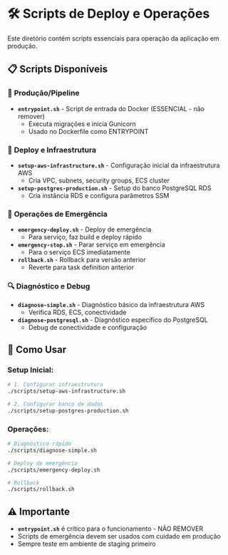 # 🛠️ Scripts de Deploy e Operações

Este diretório contém scripts essenciais para operação da aplicação em produção.

## 📋 Scripts Disponíveis

### 🐳 **Produção/Pipeline**
- **`entrypoint.sh`** - Script de entrada do Docker (ESSENCIAL - não remover)
  - Executa migrações e inicia Gunicorn
  - Usado no Dockerfile como ENTRYPOINT

### 🚀 **Deploy e Infraestrutura**
- **`setup-aws-infrastructure.sh`** - Configuração inicial da infraestrutura AWS
  - Cria VPC, subnets, security groups, ECS cluster
- **`setup-postgres-production.sh`** - Setup do banco PostgreSQL RDS
  - Cria instância RDS e configura parâmetros SSM

### 🚨 **Operações de Emergência**
- **`emergency-deploy.sh`** - Deploy de emergência
  - Para serviço, faz build e deploy rápido
- **`emergency-stop.sh`** - Parar serviço em emergência
  - Para o serviço ECS imediatamente
- **`rollback.sh`** - Rollback para versão anterior
  - Reverte para task definition anterior

### 🔍 **Diagnóstico e Debug**
- **`diagnose-simple.sh`** - Diagnóstico básico da infraestrutura AWS
  - Verifica RDS, ECS, conectividade
- **`diagnose-postgresql.sh`** - Diagnóstico específico do PostgreSQL
  - Debug de conectividade e configuração

## 🚀 Como Usar

### Setup Inicial:
```bash
# 1. Configurar infraestrutura
./scripts/setup-aws-infrastructure.sh

# 2. Configurar banco de dados
./scripts/setup-postgres-production.sh
```

### Operações:
```bash
# Diagnóstico rápido
./scripts/diagnose-simple.sh

# Deploy de emergência
./scripts/emergency-deploy.sh

# Rollback
./scripts/rollback.sh
```

## ⚠️ Importante

- **`entrypoint.sh`** é crítico para o funcionamento - NÃO REMOVER
- Scripts de emergência devem ser usados com cuidado em produção
- Sempre teste em ambiente de staging primeiro